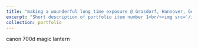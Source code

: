 ```yaml
---
title: "making a wounderful long time exposure @ Grasdorf, Hannover, Germany"
excerpt: "Short description of portfolio item number 1<br/><img src='/images/IMG_3056.JPG'>"
collection: portfolio
---
```


canon 700d 
magic lantern
